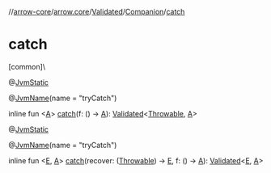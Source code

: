 //[arrow-core](../../../../index.md)/[arrow.core](../../index.md)/[Validated](../index.md)/[Companion](index.md)/[catch](catch.md)

# catch

[common]\

@[JvmStatic](https://kotlinlang.org/api/latest/jvm/stdlib/kotlin.jvm/-jvm-static/index.html)

@[JvmName](https://kotlinlang.org/api/latest/jvm/stdlib/kotlin.jvm/-jvm-name/index.html)(name = "tryCatch")

inline fun &lt;[A](catch.md)&gt; [catch](catch.md)(f: () -&gt; [A](catch.md)): [Validated](../index.md)&lt;[Throwable](https://kotlinlang.org/api/latest/jvm/stdlib/kotlin/-throwable/index.html), [A](catch.md)&gt;

@[JvmStatic](https://kotlinlang.org/api/latest/jvm/stdlib/kotlin.jvm/-jvm-static/index.html)

@[JvmName](https://kotlinlang.org/api/latest/jvm/stdlib/kotlin.jvm/-jvm-name/index.html)(name = "tryCatch")

inline fun &lt;[E](catch.md), [A](catch.md)&gt; [catch](catch.md)(recover: ([Throwable](https://kotlinlang.org/api/latest/jvm/stdlib/kotlin/-throwable/index.html)) -&gt; [E](catch.md), f: () -&gt; [A](catch.md)): [Validated](../index.md)&lt;[E](catch.md), [A](catch.md)&gt;
